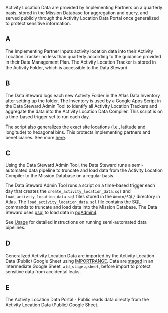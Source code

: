 Activity Location Data are provided by Implementing Partners on a quarterly basis, stored in the Mission Database for aggregation and query, and served publicly through the Activity Location Data Portal once generalized to protect sensitive information.

## A
The Implementing Partner inputs activity location data into their Activity Location Tracker no less than quarterly according to the guidance provided in their Data Management Plan. The Activity Location Tracker is stored in the Activity Folder, which is accessible to the Data Steward.

## B
The Data Steward logs each new Activity Folder in the Atlas Data Inventory after setting up the folder. The Inventory is used by a Google Apps Script in the Data Steward Admin Tool to identify all Activity Location Trackers and aggregate the data into the Activity Location Data Compiler. This script is on a time-based trigger set to run each day.

The script also generalizes the exact site locations (i.e., latitude and longitude) to hexagonal bins. This protects implementing partners and beneficiaries. See more [here](../../../knowledge/base/h3.md).

## C
Using the Data Steward Admin Tool, the Data Steward runs a semi-automated data pipeline to truncate and load data from the Activity Location Compiler to the Mission Database on a regular basis.

The Data Steward Admin Tool runs a script on a time-based trigger each day that creates the `create_activity_location_data.sql` and `load_activity_location_data.sql` files stored in the `Admin/SQL/` directory in Atlas. The `load_activity_location_data.sql` file contains the SQL commands to truncate and load data into the Mission Database. The Data Steward uses [psql](../../../knowledge/base/psql.md) to load data in [pgAdmin4](../../../knowledge/base/pgAdmin.md).

See [Usage](../../../usage/overview.md) for detailed instructions on running semi-automated data pipelines.

## D
Generalized Activity Location Data are imported by the Activity Location Data (Public) Google Sheet using [IMPORTRANGE](../../../knowledge/base/importrange.md). Data are [staged](../../../knowledge/base/staging-data.md) in an intermediate Google Sheet, `ald_stage.gsheet`, before import to protect sensitive data from accidental leaks.

## E
The Activity Location Data Portal - Public reads data directly from the Activity Location Data (Public) Google Sheet.
